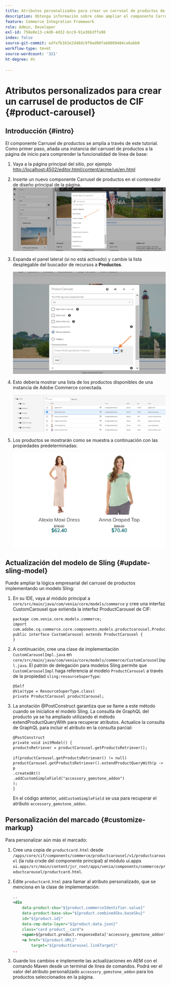 ```yaml
---
title: Atributos personalizados para crear un carrusel de productos de CIF
description: Obtenga información sobre cómo ampliar el componente Carrusel de productos de AEM CIF actualizando el modelo Sling y personalizando el marcado.
feature: Commerce Integration Framework
role: Admin, Developer
exl-id: 758e0e13-c4d8-4d32-bcc9-91a36b3ffa98
index: false
source-git-commit: edfefb163e2d48dc9f9ad90fa68809484ce6abb0
workflow-type: tm+mt
source-wordcount: '321'
ht-degree: 4%

---
```


# Atributos personalizados para crear un carrusel de productos de CIF {#product-carousel}

## Introducción {#intro}

El componente Carrusel de productos se amplía a través de este tutorial. Como primer paso, añada una instancia del carrusel de productos a la página de inicio para comprender la funcionalidad de línea de base:

1. Vaya a la página principal del sitio, por ejemplo [http://localhost:4502/editor.html/content/acme/us/en.html](http://localhost:4502/editor.html/content/acme/us/en.html)
1. Inserte un nuevo componente Carrusel de productos en el contenedor de diseño principal de la página.
   ![Componente de carrusel de productos](/help/commerce-cloud/assets/product-carousel-component.png)
1. Expanda el panel lateral (si no está activado) y cambie la lista desplegable del buscador de recursos a **Productos**.

   ![Productos de carrusel](/help/commerce-cloud/assets/carousel-products.png)

1. Esto debería mostrar una lista de los productos disponibles de una instancia de Adobe Commerce conectada.

   ![Instancia conectada](/help/commerce-cloud/assets/connected-instance.png)

1. Los productos se mostrarán como se muestra a continuación con las propiedades predeterminadas:

   ![Producto mostrado con propiedades](/help/commerce-cloud/assets/discount.png)

## Actualización del modelo de Sling {#update-sling-model}

Puede ampliar la lógica empresarial del carrusel de productos implementando un modelo Sling:

1. En su IDE, vaya al módulo principal a `core/src/main/java/com/venia/core/models/commerce` y cree una interfaz CustomCarousel que extienda la interfaz ProductCarousel de CIF:

   ```
   package com.venia.core.models.commerce;
   import com.adobe.cq.commerce.core.components.models.productcarousel.ProductCarousel;
   public interface CustomCarousel extends ProductCarousel {
   }
   ```

1. A continuación, cree una clase de implementación `CustomCarouselImpl.java` en `core/src/main/java/com/venia/core/models/commerce/CustomCarouselImpl.java`.
El patrón de delegación para modelos Sling permite que `CustomCarouselImpl` haga referencia al modelo `ProductCarousel` a través de la propiedad `sling:resourceSuperType`:

   ```
   @Self
   @Via(type = ResourceSuperType.class)
   private ProductCarousel productCarousel;
   ```

1. La anotación @PostConstruct garantiza que se llame a este método cuando se inicialice el modelo Sling. La consulta de GraphQL del producto ya se ha ampliado utilizando el método extendProductQueryWith para recuperar atributos. Actualice la consulta de GraphQL para incluir el atributo en la consulta parcial:

   ```
   @PostConstruct
   private void initModel() {
   productsRetriever = productCarousel.getProductsRetriever();
   
   if(productCarousel.getProductsRetriever() != null)
   productCarousel.getProductsRetriever().extendProductQueryWith(p -> p
   .createdAt()
   .addCustomSimpleField("accessory_gemstone_addon")
   );
   }
   ```

   En el código anterior, `addCustomSimpleField` se usa para recuperar el atributo `accessory_gemstone_addon`.

## Personalización del marcado {#customize-markup}

Para personalizar aún más el marcado:

1. Cree una copia de `productcard.html` desde `/apps/core/cif/components/commerce/productcarousel/v1/productcarousel` (la ruta crxde del componente principal) al módulo ui.apps `ui.apps/src/main/content/jcr_root/apps/venia/components/commerce/productcarousel/productcard.html`.

1. Edite `productcard.html` para llamar al atributo personalizado, que se menciona en la clase de implementación:

   ```xml
   ..
   <div
       data-product-sku="${product.commerceIdentifier.value}"
       data-product-base-sku="${product.combinedSku.baseSku}"
       id="${product.id}"
       data-cmp-data-layer="${product.data.json}"
       class="card product__card">
       <span>${product.product.responseData['accessory_gemstone_addon']}</span>
       <a href="${product.URL}"
           target="${productCarousel.linkTarget}"
   ..
   ```

1. Guarde los cambios e implemente las actualizaciones en AEM con el comando Maven desde un terminal de línea de comandos. Podrá ver el valor del atributo personalizado `accessory_gemstone_addon` para los productos seleccionados en la página.
